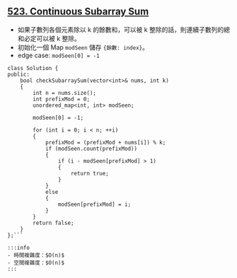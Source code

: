 ## [523\. Continuous Subarray Sum](https://leetcode.com/problems/continuous-subarray-sum/)

- 如果子數列各個元素除以 k 的餘數和，可以被 k 整除的話，則連續子數列的總和必定可以被 k 整除。
- 初始化一個 Map `modSeen` 儲存 `{餘數: index}`。
- edge case: `modSeen[0] = -1`

```cpp=
class Solution {
public:
    bool checkSubarraySum(vector<int>& nums, int k)
    {
        int n = nums.size();
        int prefixMod = 0;
        unordered_map<int, int> modSeen;

        modSeen[0] = -1;

        for (int i = 0; i < n; ++i)
        {
            prefixMod = (prefixMod + nums[i]) % k;
            if (modSeen.count(prefixMod))
            {
                if (i - modSeen[prefixMod] > 1)
                {
                    return true;
                }
            }
            else
            {
                modSeen[prefixMod] = i;
            }
        }
        return false;
    }
};```

:::info
- 時間複雜度：$O(n)$
- 空間複雜度：$O(n)$
:::
